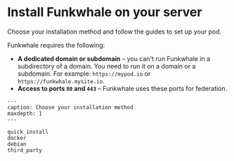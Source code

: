 # Install Funkwhale on your server

Choose your installation method and follow the guides to set up your pod.

Funkwhale requires the following:

- __A dedicated domain or subdomain__  – you can't run Funkwhale in a subdirectory of a domain. You need to run it on a domain or a subdomain. For example: `https://mypod.io` or `https://funkwhale.mysite.io`.
- __Access to ports `80` and `443`__ – Funkwhale uses these ports for federation.

```{toctree}
---
caption: Choose your installation method
maxdepth: 1
---

quick_install
docker
debian
third_party

```
